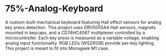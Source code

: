 ﻿# 75%-Analog-Keyboard
A custom-built mechanical keyboard featuring Hall effect sensors for analog key press detection. This project uses DRV5055A4 Hall sensors, magnets mounted in keycaps, and a CD74HC4067 multiplexer controlled by a microcontroller. Each key press is measured as a variable voltage, enabling analog input functionality. RGB LEDs (WS2812B) provide per-key lighting. This project is meant to fit into Monsgeek M1 case.
